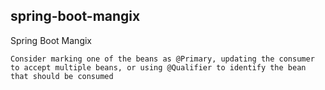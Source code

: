 ## spring-boot-mangix
Spring Boot Mangix

```
Consider marking one of the beans as @Primary, updating the consumer to accept multiple beans, or using @Qualifier to identify the bean that should be consumed
```
